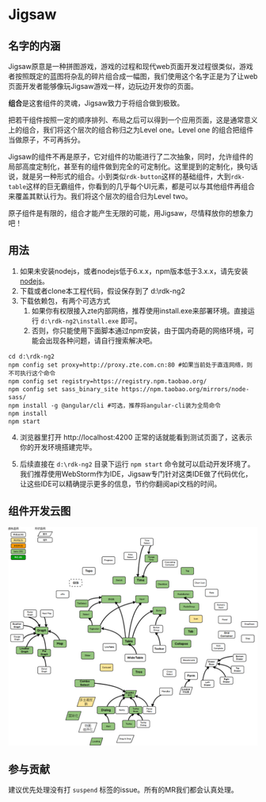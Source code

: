 # Jigsaw

## 名字的内涵
Jigsaw原意是一种拼图游戏，游戏的过程和现代web页面开发过程很类似，游戏者按照既定的蓝图将杂乱的碎片组合成一幅图，我们使用这个名字正是为了让web页面开发者能够像玩Jigsaw游戏一样，边玩边开发你的页面。

**组合**是这套组件的灵魂，Jigsaw致力于将组合做到极致。

把若干组件按照一定的顺序排列、布局之后可以得到一个应用页面，这是通常意义上的组合，我们将这个层次的组合称归之为Level one。Level one 的组合把组件当做原子，不可再拆分。

Jigsaw的组件不再是原子，它对组件的功能进行了二次抽象，同时，允许组件的局部高度定制化，甚至有的组件做到完全的可定制化。这里提到的定制化，换句话说，就是另一种形式的组合。小到类似`rdk-button`这样的基础组件，大到`rdk-table`这样的巨无霸组件，你看到的几乎每个UI元素，都是可以与其他组件再组合来覆盖其默认行为。我们将这个层次的组合归为Level two。

原子组件是有限的，组合才能产生无限的可能，用Jigsaw，尽情释放你的想象力吧！


## 用法
1. 如果未安装nodejs，或者nodejs低于6.x.x，npm版本低于3.x.x，请先安装[nodejs](nodejs.org)。
2. 下载或者clone本工程代码，假设保存到了 d:\rdk-ng2
3. 下载依赖包，有两个可选方式
    1. 如果你有权限接入zte内部网络，推荐使用install.exe来部署环境。直接运行 `d:\rdk-ng2\install.exe` 即可。
    2. 否则，你只能使用下面脚本通过npm安装，由于国内奇葩的网络环境，可能会出现各种问题，请自行搜索解决吧。
```
cd d:\rdk-ng2
npm config set proxy=http://proxy.zte.com.cn:80 #如果当前处于直连网络，则不可执行这个命令
npm config set registry=https://registry.npm.taobao.org/
npm config set sass_binary_site https://npm.taobao.org/mirrors/node-sass/
npm install -g @angular/cli #可选，推荐将angular-cli装为全局命令
npm install
npm start
```

4. 浏览器里打开 http://localhost:4200 正常的话就能看到测试页面了，这表示你的开发环境搭建完毕。

5. 后续直接在 `d:\rdk-ng2` 目录下运行 `npm start` 命令就可以启动开发环境了。我们推荐使用WebStorm作为IDE，Jigsaw专门针对这类IDE做了代码优化，让这些IDE可以精确提示更多的信息，节约你翻阅api文档的时间。

## 组件开发云图
![](comp-map.png)

## 参与贡献
建议优先处理没有打 `suspend` 标签的issue。所有的MR我们都会认真处理。
